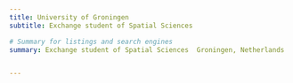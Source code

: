 ```yaml
---
title: University of Groningen
subtitle: Exchange student of Spatial Sciences

# Summary for listings and search engines
summary: Exchange student of Spatial Sciences  Groningen, Netherlands  09/2022~02/2023 


---
```




